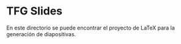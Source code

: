 # TFG Slides

En este directorio se puede encontrar el proyecto de LaTeX para la generación de diapositivas.

